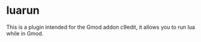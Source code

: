 # luarun

This is a plugin intended for the Gmod addon c9edit, it allows you to run lua while in Gmod.